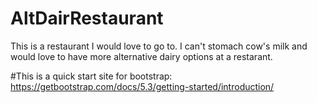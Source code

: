# AltDairRestaurant
This is a restaurant I would love to go to. I can't stomach cow's milk and would love to have more alternative dairy options at a restarant.

#This is a quick start site for bootstrap: 
https://getbootstrap.com/docs/5.3/getting-started/introduction/